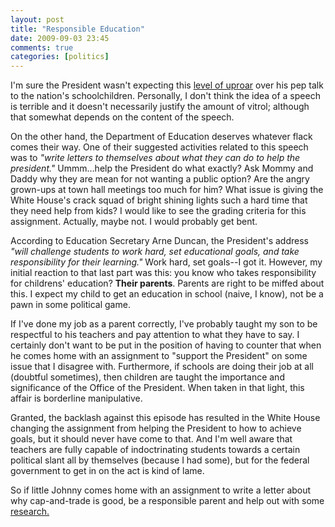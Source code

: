 ```yaml
---
layout: post  
title: "Responsible Education"  
date: 2009-09-03 23:45  
comments: true  
categories: [politics]
---
```


I'm sure the President wasn't expecting this [level of uproar][1] over his pep talk to the nation's schoolchildren. Personally, I don't think the idea of a speech is terrible and it doesn't necessarily justify the amount of vitrol; although that somewhat depends on the content of the speech. 

On the other hand, the Department of Education deserves whatever flack comes their way. One of their suggested activities related to this speech was to _"write letters to themselves about what they can do to help the president."_ Ummm...help the President do what exactly? Ask Mommy and Daddy why they are mean for not wanting a public option? Are the angry grown-ups at town hall meetings too much for him? What issue is giving the White House's crack squad of bright shining lights such a hard time that they need help from kids? I would like to see the grading criteria for this assignment. Actually, maybe not. I would probably get bent. 

According to Education Secretary Arne Duncan, the President's address _"will challenge students to work hard, set educational goals, and take responsibility for their learning."_ Work hard, set goals--I got it. However, my initial reaction to that last part was this: you know who takes responsibility for childrens' education? **Their parents**. Parents are right to be miffed about this. I expect my child to get an education in school (naive, I know), not be a pawn in some political game. 

If I've done my job as a parent correctly, I've probably taught my son to be respectful to his teachers and pay attention to what they have to say. I certainly don't want to be put in the position of having to counter that when he comes home with an assignment to "support the President" on some issue that I disagree with. Furthermore, if schools are doing their job at all (doubtful sometimes), then children are taught the importance and significance of the Office of the President. When taken in that light, this affair is borderline manipulative. 

Granted, the backlash against this episode has resulted in the White House changing the assignment from helping the President to how to achieve goals, but it should never have come to that. And I'm well aware that teachers are fully capable of indoctrinating students towards a certain political slant all by themselves (because I had some), but for the federal government to get in on the act is kind of lame. 

So if little Johnny comes home with an assignment to write a letter about why cap-and-trade is good, be a responsible parent and help out with some [research.][2]

   [1]: http://www.politico.com/news/stories/0909/26744.html
   [2]: http://article.nationalreview.com/print/?q=YTc1MmVhMGYxY2UzNzAwMTJlODBjZjg2NDJjNmM2MWE=
